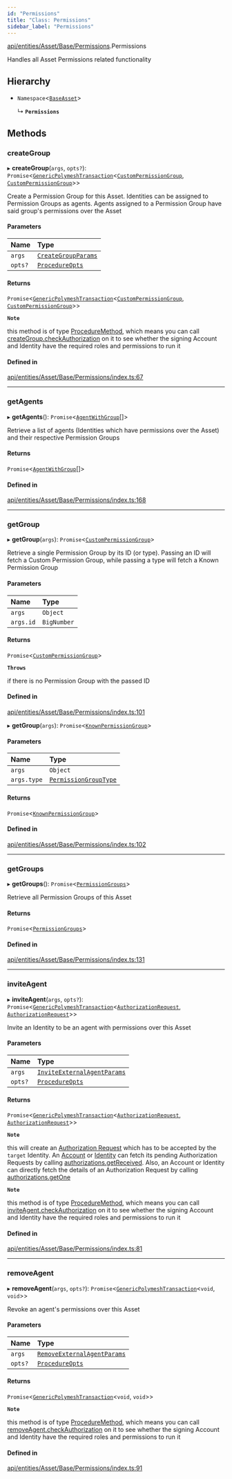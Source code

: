 ```yaml
---
id: "Permissions"
title: "Class: Permissions"
sidebar_label: "Permissions"
---
```


[api/entities/Asset/Base/Permissions](../../../../../../modules/API/Entities/Asset/Base/Permissions/Permissions.md).Permissions

Handles all Asset Permissions related functionality

## Hierarchy

- `Namespace`\<[`BaseAsset`](../BaseAsset/BaseAsset.md)\>

  ↳ **`Permissions`**

## Methods

### createGroup

▸ **createGroup**(`args`, `opts?`): `Promise`\<[`GenericPolymeshTransaction`](../../../../../../modules/API/Procedures/Types/Types.md#genericpolymeshtransaction)\<[`CustomPermissionGroup`](../../../CustomPermissionGroup/CustomPermissionGroup.md), [`CustomPermissionGroup`](../../../CustomPermissionGroup/CustomPermissionGroup.md)\>\>

Create a Permission Group for this Asset. Identities can be assigned to Permission Groups as agents. Agents assigned to a Permission Group have said group's permissions over the Asset

#### Parameters

| Name | Type |
| :------ | :------ |
| `args` | [`CreateGroupParams`](../../../../../../interfaces/API/Procedures/Types/CreateGroupParams/CreateGroupParams.md) |
| `opts?` | [`ProcedureOpts`](../../../../../../interfaces/API/Procedures/Types/ProcedureOpts/ProcedureOpts.md) |

#### Returns

`Promise`\<[`GenericPolymeshTransaction`](../../../../../../modules/API/Procedures/Types/Types.md#genericpolymeshtransaction)\<[`CustomPermissionGroup`](../../../CustomPermissionGroup/CustomPermissionGroup.md), [`CustomPermissionGroup`](../../../CustomPermissionGroup/CustomPermissionGroup.md)\>\>

**`Note`**

this method is of type [ProcedureMethod](../../../../../../interfaces/API/Procedures/Types/ProcedureMethod/ProcedureMethod.md), which means you can call [createGroup.checkAuthorization](../../../../../../interfaces/API/Procedures/Types/ProcedureMethod/ProcedureMethod.md#checkauthorization)
  on it to see whether the signing Account and Identity have the required roles and permissions to run it

#### Defined in

[api/entities/Asset/Base/Permissions/index.ts:67](https://github.com/PolymeshAssociation/polymesh-sdk/blob/0dbd0ebd0/src/api/entities/Asset/Base/Permissions/index.ts#L67)

___

### getAgents

▸ **getAgents**(): `Promise`\<[`AgentWithGroup`](../../../../../../interfaces/API/Entities/Asset/Types/AgentWithGroup/AgentWithGroup.md)[]\>

Retrieve a list of agents (Identities which have permissions over the Asset) and
  their respective Permission Groups

#### Returns

`Promise`\<[`AgentWithGroup`](../../../../../../interfaces/API/Entities/Asset/Types/AgentWithGroup/AgentWithGroup.md)[]\>

#### Defined in

[api/entities/Asset/Base/Permissions/index.ts:168](https://github.com/PolymeshAssociation/polymesh-sdk/blob/0dbd0ebd0/src/api/entities/Asset/Base/Permissions/index.ts#L168)

___

### getGroup

▸ **getGroup**(`args`): `Promise`\<[`CustomPermissionGroup`](../../../CustomPermissionGroup/CustomPermissionGroup.md)\>

Retrieve a single Permission Group by its ID (or type). Passing an ID will fetch a Custom Permission Group,
  while passing a type will fetch a Known Permission Group

#### Parameters

| Name | Type |
| :------ | :------ |
| `args` | `Object` |
| `args.id` | `BigNumber` |

#### Returns

`Promise`\<[`CustomPermissionGroup`](../../../CustomPermissionGroup/CustomPermissionGroup.md)\>

**`Throws`**

if there is no Permission Group with the passed ID

#### Defined in

[api/entities/Asset/Base/Permissions/index.ts:101](https://github.com/PolymeshAssociation/polymesh-sdk/blob/0dbd0ebd0/src/api/entities/Asset/Base/Permissions/index.ts#L101)

▸ **getGroup**(`args`): `Promise`\<[`KnownPermissionGroup`](../../../KnownPermissionGroup/KnownPermissionGroup.md)\>

#### Parameters

| Name | Type |
| :------ | :------ |
| `args` | `Object` |
| `args.type` | [`PermissionGroupType`](../../../../../../enums/API/Entities/Types/PermissionGroupType/PermissionGroupType.md) |

#### Returns

`Promise`\<[`KnownPermissionGroup`](../../../KnownPermissionGroup/KnownPermissionGroup.md)\>

#### Defined in

[api/entities/Asset/Base/Permissions/index.ts:102](https://github.com/PolymeshAssociation/polymesh-sdk/blob/0dbd0ebd0/src/api/entities/Asset/Base/Permissions/index.ts#L102)

___

### getGroups

▸ **getGroups**(): `Promise`\<[`PermissionGroups`](../../../../../../interfaces/API/Entities/Types/PermissionGroups/PermissionGroups.md)\>

Retrieve all Permission Groups of this Asset

#### Returns

`Promise`\<[`PermissionGroups`](../../../../../../interfaces/API/Entities/Types/PermissionGroups/PermissionGroups.md)\>

#### Defined in

[api/entities/Asset/Base/Permissions/index.ts:131](https://github.com/PolymeshAssociation/polymesh-sdk/blob/0dbd0ebd0/src/api/entities/Asset/Base/Permissions/index.ts#L131)

___

### inviteAgent

▸ **inviteAgent**(`args`, `opts?`): `Promise`\<[`GenericPolymeshTransaction`](../../../../../../modules/API/Procedures/Types/Types.md#genericpolymeshtransaction)\<[`AuthorizationRequest`](../../../AuthorizationRequest/AuthorizationRequest.md), [`AuthorizationRequest`](../../../AuthorizationRequest/AuthorizationRequest.md)\>\>

Invite an Identity to be an agent with permissions over this Asset

#### Parameters

| Name | Type |
| :------ | :------ |
| `args` | [`InviteExternalAgentParams`](../../../../../../interfaces/API/Procedures/Types/InviteExternalAgentParams/InviteExternalAgentParams.md) |
| `opts?` | [`ProcedureOpts`](../../../../../../interfaces/API/Procedures/Types/ProcedureOpts/ProcedureOpts.md) |

#### Returns

`Promise`\<[`GenericPolymeshTransaction`](../../../../../../modules/API/Procedures/Types/Types.md#genericpolymeshtransaction)\<[`AuthorizationRequest`](../../../AuthorizationRequest/AuthorizationRequest.md), [`AuthorizationRequest`](../../../AuthorizationRequest/AuthorizationRequest.md)\>\>

**`Note`**

this will create an [Authorization Request](../../../AuthorizationRequest/AuthorizationRequest.md) which has to be accepted by the `target` Identity.
  An [Account](../../../Account/Account.md) or [Identity](../../../Identity/Identity.md) can fetch its pending Authorization Requests by calling [authorizations.getReceived](../../../Common/Namespaces/Authorizations/Authorizations.md#getreceived).
  Also, an Account or Identity can directly fetch the details of an Authorization Request by calling [authorizations.getOne](../../../Common/Namespaces/Authorizations/Authorizations.md#getone)

**`Note`**

this method is of type [ProcedureMethod](../../../../../../interfaces/API/Procedures/Types/ProcedureMethod/ProcedureMethod.md), which means you can call [inviteAgent.checkAuthorization](../../../../../../interfaces/API/Procedures/Types/ProcedureMethod/ProcedureMethod.md#checkauthorization)
  on it to see whether the signing Account and Identity have the required roles and permissions to run it

#### Defined in

[api/entities/Asset/Base/Permissions/index.ts:81](https://github.com/PolymeshAssociation/polymesh-sdk/blob/0dbd0ebd0/src/api/entities/Asset/Base/Permissions/index.ts#L81)

___

### removeAgent

▸ **removeAgent**(`args`, `opts?`): `Promise`\<[`GenericPolymeshTransaction`](../../../../../../modules/API/Procedures/Types/Types.md#genericpolymeshtransaction)\<`void`, `void`\>\>

Revoke an agent's permissions over this Asset

#### Parameters

| Name | Type |
| :------ | :------ |
| `args` | [`RemoveExternalAgentParams`](../../../../../../interfaces/API/Procedures/Types/RemoveExternalAgentParams/RemoveExternalAgentParams.md) |
| `opts?` | [`ProcedureOpts`](../../../../../../interfaces/API/Procedures/Types/ProcedureOpts/ProcedureOpts.md) |

#### Returns

`Promise`\<[`GenericPolymeshTransaction`](../../../../../../modules/API/Procedures/Types/Types.md#genericpolymeshtransaction)\<`void`, `void`\>\>

**`Note`**

this method is of type [ProcedureMethod](../../../../../../interfaces/API/Procedures/Types/ProcedureMethod/ProcedureMethod.md), which means you can call [removeAgent.checkAuthorization](../../../../../../interfaces/API/Procedures/Types/ProcedureMethod/ProcedureMethod.md#checkauthorization)
  on it to see whether the signing Account and Identity have the required roles and permissions to run it

#### Defined in

[api/entities/Asset/Base/Permissions/index.ts:91](https://github.com/PolymeshAssociation/polymesh-sdk/blob/0dbd0ebd0/src/api/entities/Asset/Base/Permissions/index.ts#L91)
